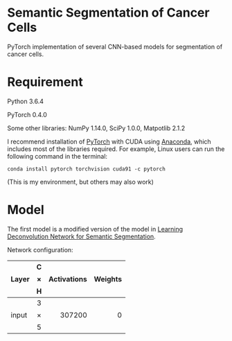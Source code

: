 # Semantic Segmentation of Cancer Cells
PyTorch implementation of several CNN-based models for segmentation of cancer cells.
# Requirement
Python 3.6.4

PyTorch 0.4.0

Some other libraries: NumPy 1.14.0, SciPy 1.0.0, Matpotlib 2.1.2

I recommend installation of [PyTorch](https://pytorch.org/) with CUDA using [Anaconda](https://anaconda.org/), which includes most of the libraries required. For example, Linux users can run the following command in the terminal:
```
conda install pytorch torchvision cuda91 -c pytorch
```

(This is my environment, but others may also work)
# Model
The first model is a modified version of the model in [Learning Deconvolution Network for Semantic Segmentation](https://arxiv.org/abs/1505.04366/).

Network configuration:

| Layer | C$$\times$$H | Activations | Weights |
| ------------- |:-------------:| -----:| -----:|
| input | 3$$\times$$5 | 307200 | 0 |
